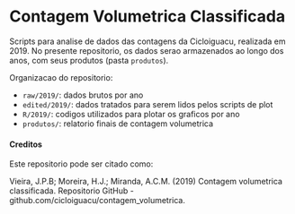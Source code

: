 Contagem Volumetrica Classificada
================

Scripts para analise de dados das contagens da Cicloiguacu, realizada em 2019. No presente repositorio, os dados serao armazenados ao longo dos anos, com seus produtos (pasta `produtos`).

Organizacao do repositorio:

- `raw/2019/`: dados brutos por ano
- `edited/2019/`: dados tratados para serem lidos pelos scripts de plot
- `R/2019/`: codigos utilizados para plotar os graficos por ano
- `produtos/`: relatorio finais de contagem volumetrica


#### Creditos

Este repositorio pode ser citado como:

Vieira, J.P.B; Moreira, H.J.; Miranda, A.C.M. (2019) Contagem volumetrica classificada. Repositorio GitHub - github.com/cicloiguacu/contagem_volumetrica.